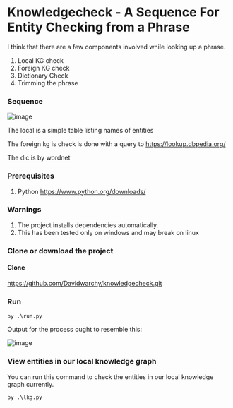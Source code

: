 # Knowledgecheck - A Sequence For Entity Checking from a Phrase  
I think that there are a few components involved while looking up a phrase.
1. Local KG check
2. Foreign KG check
3. Dictionary Check
4. Trimming the phrase 

### Sequence
![image](https://github.com/Davidwarchy/knowledgecheck/assets/17954362/c0de34cd-1d18-4c98-a25c-6bf069b14dd3)

The local is a simple table listing names of entities 

The foreign kg is check is done with a query to https://lookup.dbpedia.org/

The dic is by wordnet

### Prerequisites
1. Python https://www.python.org/downloads/ 

### Warnings
1. The project installs dependencies automatically.
2. This has been tested only on windows and may break on linux

### Clone or download the project
#### Clone
https://github.com/Davidwarchy/knowledgecheck.git

### Run 
```py .\run.py```

Output for the process ought to resemble this:

![image](https://github.com/Davidwarchy/knowledgecheck/assets/17954362/3f7f5e72-7c7d-474d-931a-6694314ba412)

### View entities in our local knowledge graph
You can run this command to check the entities in our local knowledge graph currently. 

```py .\lkg.py```

